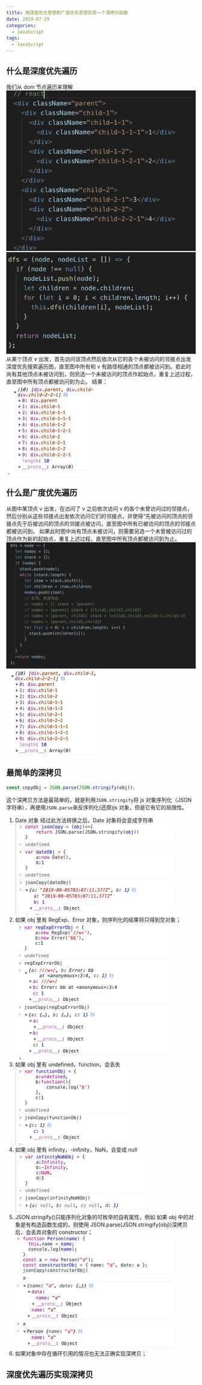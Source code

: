 ```yaml
---
title: 用深度优先思想和广度优先思想实现一个深拷贝函数
date: 2019-07-29
categories:
  - JavaScript
tags:
  - JavaScript
---
```


## 什么是深度优先遍历

我们从 dom 节点遍历来理解
<img src='/assets/images/20190729/WX20190729-143554@2x.png'>
<img src='/assets/images/20190729/WX20190729-143845@2x.png'>
从某个顶点 v 出发，首先访问该顶点然后依次从它的各个未被访问的邻接点出发深度优先搜索遍历图，直至图中所有和 v 有路径相通的顶点都被访问到。若此时尚有其他顶点未被访问到，则另选一个未被访问的顶点作起始点，重复上述过程，直至图中所有顶点都被访问到为止。
结果：
<img src='/assets/images/20190729/WX20190729-144033.png'>

## 什么是广度优先遍历

从图中某顶点 v 出发，在访问了 v 之后依次访问 v 的各个未曾访问过的邻接点，然后分别从这些邻接点出发依次访问它们的邻接点，并使得“先被访问的顶点的邻接点先于后被访问的顶点的邻接点被访问，直至图中所有已被访问的顶点的邻接点都被访问到。 如果此时图中尚有顶点未被访问，则需要另选一个未曾被访问过的顶点作为新的起始点，重复上述过程，直至图中所有顶点都被访问到为止。
<img src='/assets/images/20190729/WX20190729-151201@2x.png'>
<img src='/assets/images/20190729/WX20190729-151214.png'>

## 最简单的深拷贝

```js
const copyObj = JSON.parse(JSON.stringify(obj));
```

这个深拷贝方法是最简单的，就是利用`JSON.stringify`将 js 对象序列化（JSON 字符串），再使用`JSON.parse`来反序列化(还原)js 对象，但是它有它的局限性。

1.  Date 对象
    经过此方法转换之后，Date 对象将会变成字符串
    <img src='/assets/images/20190729/WX20190805-111215.png'>
2.  如果 obj 里有 RegExp、Error 对象，则序列化的结果将只得到空对象；
    <img src='/assets/images/20190729/WX20190805-112855.png'>
3.  如果 obj 里有 undefined，function，会丢失
    <img src='/assets/images/20190729/WX20190805-113145.png'>
4.  如果 obj 里有 infinity，-infinity，NaN，会变成 null
    <img src='/assets/images/20190729/WX20190805-113641.png'>
5.  JSON.stringify()只能序列化对象的可枚举的自有属性，例如 如果 obj 中的对象是有构造函数生成的，则使用 JSON.parse(JSON.stringify(obj))深拷贝后，会丢弃对象的 constructor；
    <img src='/assets/images/20190729/WX20190805-114903.png'>
6.  如果对象中存在循环引用的情况也无法正确实现深拷贝；

## 深度优先遍历实现深拷贝
